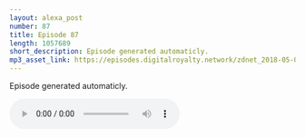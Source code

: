 ```yaml
---
layout: alexa_post
number: 87
title: Episode 87
length: 1057689
short_description: Episode generated automaticly.
mp3_asset_link: https://episodes.digitalroyalty.network/zdnet_2018-05-09_01-00-04.mp3
---
```


Episode generated automaticly.

<audio controls>
    <source src="{{ page.mp3_asset_link }}" type="audio/mpeg">
</audio>
